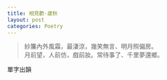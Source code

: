 ```yaml
---
title: 相見歡·歲秋
layout: post
categories: Poetry
---
```

>紗簾內外風霜，最淒涼，幾笑無言、明月照偏房。<br>月前望，人前仿，戲前妝。常待事了、千里夢還鄉。

單字出韻